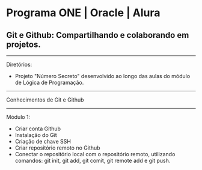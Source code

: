 # Programa ONE | Oracle | Alura

## Git e Github: Compartilhando e colaborando em projetos.

---
Diretórios:

- Projeto "Número Secreto" desenvolvido ao longo das aulas do módulo de Lógica de Programação.

---
Conhecimentos de Git e Github

---
Módulo 1:

- Criar conta Github
- Instalação do Git
- Criação de chave SSH
- Criar repositório remoto no Github
- Conectar o repositório local com o repositório remoto, utilizando comandos: git init, git add, git comit, git remote add e git push.

